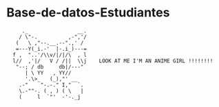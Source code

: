 # Base-de-datos-Estudiantes
         ._                __.                                         
        / \"-.          ,-",'/                                         
       (   \ ,"--.__.--".,' /                                          
       =---Y(_i.-'  |-.i_)---=                                         
      f ,  "..'/\\v/|/|/\  , l                                         
      l//  ,'|/   V / /||  \\j    LOOK AT ME I'M AN ANIME GIRL !!!!!!!!
       "--; / db     db|/---"                                          
          | \ YY   , YY//                                              
          '.\>_   (_),"' __                                            
        .-"    "-.-." I,"  `.                                          
        \.-""-. ( , ) ( \   |                                          
        (     l  `"'  -'-._j                                                                 
